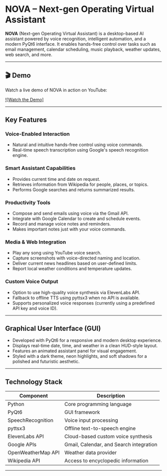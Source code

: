 # NOVA – Next-gen Operating Virtual Assistant

**NOVA** (Next-gen Operating Virtual Assistant) is a desktop-based AI assistant powered by voice recognition, intelligent automation, and a modern PyQt6 interface. It enables hands-free control over tasks such as email management, calendar scheduling, music playback, weather updates, web search, and more.

---

## 🎬 Demo

Watch a live demo of NOVA in action on YouTube:

[![Watch the Demo]](https://www.youtube.com/watch?v=c39VS2pI5Mo)

---

## Key Features

### Voice-Enabled Interaction
- Natural and intuitive hands-free control using voice commands.
- Real-time speech transcription using Google's speech recognition engine.

### Smart Assistant Capabilities
- Provides current time and date on request.
- Retrieves information from Wikipedia for people, places, or topics.
- Performs Google searches and returns summarized results.

### Productivity Tools
- Compose and send emails using voice via the Gmail API.
- Integrate with Google Calendar to create and schedule events.
- Record and manage voice notes and reminders.
- Makes important notes just with your voice commands.

### Media & Web Integration
- Play any song using YouTube voice search.
- Capture screenshots with voice-directed naming and location.
- Deliver current news headlines based on user-defined limits.
- Report local weather conditions and temperature updates.

### Custom Voice Output
- Option to use high-quality voice synthesis via ElevenLabs API.
- Fallback to offline TTS using pyttsx3 when no API is available.
- Supports personalized voice responses (currently using a predefined API key and voice ID).

---

## Graphical User Interface (GUI)

- Developed with PyQt6 for a responsive and modern desktop experience.
- Displays real-time date, time, and weather in a clean HUD-style layout.
- Features an animated assistant panel for visual engagement.
- Styled with a dark theme, neon highlights, and soft shadows for a polished and futuristic aesthetic.

---

## Technology Stack

| Component            | Description                                  |
|----------------------|----------------------------------------------|
| Python               | Core programming language                    |
| PyQt6                | GUI framework                                |
| SpeechRecognition    | Voice input processing                       |
| pyttsx3              | Offline text-to-speech engine                |
| ElevenLabs API       | Cloud-based custom voice synthesis           |
| Google APIs          | Gmail, Calendar, and Search integration      |
| OpenWeatherMap API   | Weather data provider                        |
| Wikipedia API        | Access to encyclopedic information           |

---

